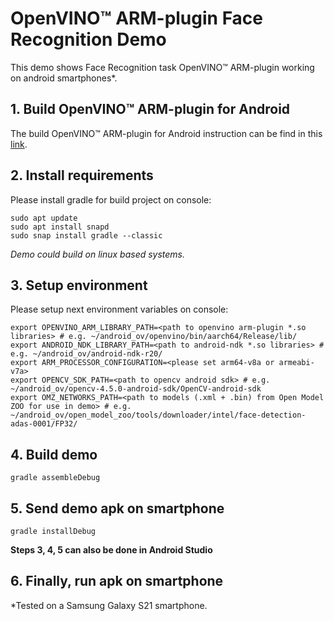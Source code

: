 # OpenVINO™ ARM-plugin Face Recognition Demo

This demo shows Face Recognition task OpenVINO™ ARM-plugin working on android smartphones*.

## 1. Build OpenVINO™ ARM-plugin for Android

The build OpenVINO™ ARM-plugin for Android instruction can be find in this [link](https://opencv.org/face-recognition-on-android-using-openvino-toolkit-with-arm-plugin/).

## 2. Install requirements  

Please install gradle for build project on console:
```
sudo apt update
sudo apt install snapd
sudo snap install gradle --classic
```

*Demo could build on linux based systems.*

## 3. Setup environment
Please setup next environment variables on console:
```
export OPENVINO_ARM_LIBRARY_PATH=<path to openvino arm-plugin *.so libraries> # e.g. ~/android_ov/openvino/bin/aarch64/Release/lib/
export ANDROID_NDK_LIBRARY_PATH=<path to android-ndk *.so libraries> # e.g. ~/android_ov/android-ndk-r20/
export ARM_PROCESSOR_CONFIGURATION=<please set arm64-v8a or armeabi-v7a>
export OPENCV_SDK_PATH=<path to opencv android sdk> # e.g. ~/android_ov/opencv-4.5.0-android-sdk/OpenCV-android-sdk
export OMZ_NETWORKS_PATH=<path to models (.xml + .bin) from Open Model ZOO for use in demo> # e.g. ~/android_ov/open_model_zoo/tools/downloader/intel/face-detection-adas-0001/FP32/
```

## 4. Build demo
```
gradle assembleDebug
```

## 5. Send demo apk on smartphone
```
gradle installDebug
```

**Steps 3, 4, 5 can also be done in Android Studio**

## 6. Finally, run apk on smartphone

*Tested on a Samsung Galaxy S21 smartphone.